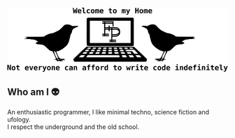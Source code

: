 ![pictures](/img/header.jpeg)

## Who am I 👽

An enthusiastic programmer, I like minimal techno, science fiction and ufology.  
I respect the underground and the old school.